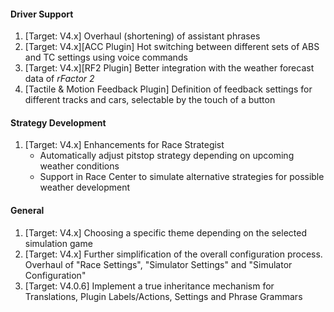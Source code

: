 #### Driver Support
  1. [Target: V4.x] Overhaul (shortening) of assistant phrases
  2. [Target: V4.x][ACC Plugin] Hot switching between different sets of ABS and TC settings using voice commands
  3. [Target: V4.x][RF2 Plugin] Better integration with the weather forecast data of *rFactor 2*
  4. [Tactile & Motion Feedback Plugin] Definition of feedback settings for different tracks and cars, selectable by the touch of a button

#### Strategy Development
  1. [Target: V4.x] Enhancements for Race Strategist
     - Automatically adjust pitstop strategy depending on upcoming weather conditions
	 - Support in Race Center to simulate alternative strategies for possible weather development
  
#### General
  1. [Target: V4.x] Choosing a specific theme depending on the selected simulation game
  2. [Target: V4.x] Further simplification of the overall configuration process. Overhaul of "Race Settings", "Simulator Settings" and "Simulator Configuration"
  3. [Target: V4.0.6] Implement a true inheritance mechanism for Translations, Plugin Labels/Actions, Settings and Phrase Grammars
